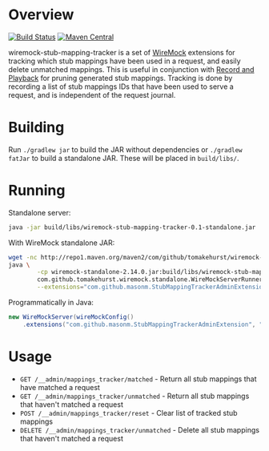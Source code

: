 # Overview

[![Build Status](https://travis-ci.org/MasonM/wiremock-stub-mapping-tracker.svg?branch=master)](https://travis-ci.org/MasonM/wiremock-unused-stubs-extension)
[![Maven Central](https://maven-badges.herokuapp.com/maven-central/com.github.masonm/wiremock-stub-mapping-tracker/badge.svg)](https://maven-badges.herokuapp.com/maven-central/com.github.masonm/wiremock-stub-mapping-tracker)

wiremock-stub-mapping-tracker is a set of [WireMock](http://wiremock.org) extensions for tracking which stub mappings have been used in a request, and easily delete unmatched mappings. This is useful in conjunction with [Record and Playback](http://wiremock.org/docs/record-playback-legacy/) for pruning generated stub mappings. Tracking is done by recording a list of stub mappings IDs that have been used to serve a request, and is independent of the request journal.

# Building

Run `./gradlew jar` to build the JAR without dependencies or `./gradlew fatJar` to build a standalone JAR. These will be placed in `build/libs/`.

# Running

Standalone server:
```sh
java -jar build/libs/wiremock-stub-mapping-tracker-0.1-standalone.jar
```

With WireMock standalone JAR:
```sh
wget -nc http://repo1.maven.org/maven2/com/github/tomakehurst/wiremock-standalone/2.14.0/wiremock-standalone-2.14.0.jar
java \
        -cp wiremock-standalone-2.14.0.jar:build/libs/wiremock-stub-mapping-tracker-0.1.jar \
        com.github.tomakehurst.wiremock.standalone.WireMockServerRunner \
        --extensions="com.github.masonm.StubMappingTrackerAdminExtension,com.github.masonm.StubMappingTrackerPostServeExtension"
```

Programmatically in Java:
```java
new WireMockServer(wireMockConfig()
    .extensions("com.github.masonm.StubMappingTrackerAdminExtension", "com.github.masonm.StubMappingTrackerPostServeExtension"))
```

# Usage

* `GET /__admin/mappings_tracker/matched` - Return all stub mappings that have matched a request
* `GET /__admin/mappings_tracker/unmatched` - Return all stub mappings that haven't matched a request
* `POST /__admin/mappings_tracker/reset` - Clear list of tracked stub mappings
* `DELETE /__admin/mappings_tracker/unmatched` - Delete all stub mappings that haven't matched a request


